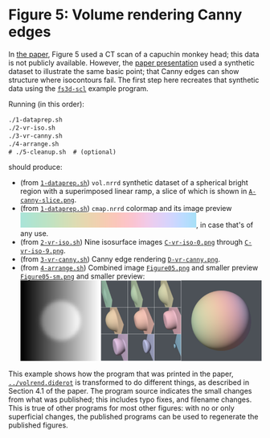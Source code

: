 # Figure 5: Volume rendering Canny edges

In [the paper](http://people.cs.uchicago.edu/~glk/pubs/#VIS-2015),
Figure 5 used a CT scan of a capuchin monkey head; this data is not
publicly available.  However, the [paper
presentation](http://people.cs.uchicago.edu/~glk/pubs/pdf/Kindlmann-Diderot-VIS-2015-talk.pdf)
used a synthetic dataset to illustrate the same basic point; that
Canny edges can show structure where isocontours fail. The first step here
recreates that synthetic data using the
[`fs3d-scl`](https://github.com/Diderot-Language/examples/tree/master/fs3d)
example program.

Running (in this order):

	./1-dataprep.sh
	./2-vr-iso.sh
	./3-vr-canny.sh
	./4-arrange.sh
	# ./5-cleanup.sh  # (optional)

should produce:

* (from [`1-dataprep.sh`](1-dataprep.sh)) `vol.nrrd` synthetic dataset of a spherical bright region with a superimposed
linear ramp, a slice of which is shown in [`A-canny-slice.png`](ref/A-canny-slice.png).
* (from [`1-dataprep.sh`](1-dataprep.sh)) `cmap.nrrd` colormap and its image preview ![](ref/B-cmap.png "cmap preview"),
in case that's of any use.
* (from [`2-vr-iso.sh`](2-vr-iso.sh)) Nine isosurface images [`C-vr-iso-0.png`](ref/C-vr-iso-0.png) through
[`C-vr-iso-9.png`](ref/C-vr-iso-9.png).
* (from [`3-vr-canny.sh`](3-vr-canny.sh)) Canny edge rendering [`D-vr-canny.png`](ref/D-vr-canny.png).
* (from [`4-arrange.sh`](4-arrange.sh)) Combined image [`Figure05.png`](ref/Figure05.png) and smaller preview
[`Figure05-sm.png`](ref/Figure05-sm.png) and smaller preview:  
![](ref/Figure05-sm.png "Figure 5 image")

This example shows how the program that was printed in the paper,
[`../volrend.diderot`](../volrend.diderot) is transformed to do
different things, as described in Section 4.1 of the paper.
The program source indicates the small changes from what was published;
this includes typo fixes, and filename changes.  This is true of other
programs for most other figures: with no or only superficial changes, the
published programs can be used to regenerate the published figures.

